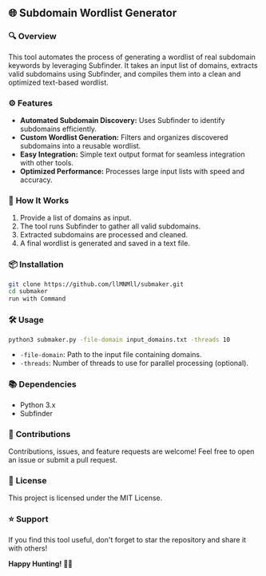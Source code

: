 ## 🌐 Subdomain Wordlist Generator

### 🔍 **Overview**
This tool automates the process of generating a wordlist of real subdomain keywords by leveraging Subfinder. It takes an input list of domains, extracts valid subdomains using Subfinder, and compiles them into a clean and optimized text-based wordlist.

### ⚙️ **Features**
- **Automated Subdomain Discovery:** Uses Subfinder to identify subdomains efficiently.
- **Custom Wordlist Generation:** Filters and organizes discovered subdomains into a reusable wordlist.
- **Easy Integration:** Simple text output format for seamless integration with other tools.
- **Optimized Performance:** Processes large input lists with speed and accuracy.

### 🚀 **How It Works**
1. Provide a list of domains as input.
2. The tool runs Subfinder to gather all valid subdomains.
3. Extracted subdomains are processed and cleaned.
4. A final wordlist is generated and saved in a text file.

### 📦 **Installation**
```bash
git clone https://github.com/llMNMll/submaker.git
cd submaker
run with Command 
```

### 🛠️ **Usage**
```bash
python3 submaker.py -file-domain input_domains.txt -threads 10
```
- `-file-domain`: Path to the input file containing domains.
- `-threads`: Number of threads to use for parallel processing (optional).

### 📚 **Dependencies**
- Python 3.x
- Subfinder

### 🤝 **Contributions**
Contributions, issues, and feature requests are welcome! Feel free to open an issue or submit a pull request.

### 📜 **License**
This project is licensed under the MIT License.

### ⭐ **Support**
If you find this tool useful, don't forget to star the repository and share it with others!

**Happy Hunting! 🕵️‍♂️**

